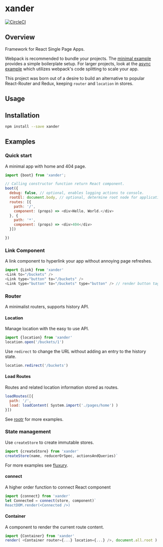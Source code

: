 # xander

[![CircleCI](https://circleci.com/gh/formula/xander.svg?style=svg)](https://circleci.com/gh/formula/xander)

## Overview

Framework for React Single Page Apps.

Webpack is recommended to bundle your projects. The [minimal example](./examples/minimal) provides a simple boilerplate setup. For larger projects, look at the [async example](./examples/async) which utilizes webpack's code splitting to scale your app.

This project was born out of a desire to build 
an alternative to popular React-Router and Redux,
keeping `router` and `location` in stores.

## Usage

## Installation

```sh
npm install --save xander
```
## Examples
### Quick start

A minimal app with home and 404 page.

```js
import {boot} from 'xander';

// Calling constructor function return React component.
boot({
  debug: false, // optional, enables logging actions to console.
  rootEl: document.body, // optional, determine root node for application.
  routes: [{
    path: '/',
    component: (props) => <div>Hello, World.</div> 
  }, {
    path: '*',
    component: (props) => <div>404</div>
  }])

})
```

### Link Component

A link component to hyperlink your app without annoying page refreshes.

```js
import {Link} from 'xander'
<Link to="/buckets" />
<Link type="button" to="/buckets" />
<Link type="button" to="/buckets" type="button" /> // render button tag instead of a
```

### Router

A minimalist routers, supports history API.

#### Location

Manage location with the easy to use API.

```js
import {location} from 'xander'
location.open('/buckets/1')
```
Use `redirect` to change the URL without adding an entry to the history state.
```js
location.redirect('/buckets')
```

#### Load Routes 

Routes and related location information stored as routes.

```js
loadRoutes([{
  path: '/',
  load: loadContent( System.import('./pages/home') )
}])
```


See [rootr](https://github.com/formula/rootr) for more examples.

### State management

Use `createStore` to create immutable stores.

```js
import {createStore} from 'xander'
createStore(name, reducerOrSpec, actionsAndQueries)`
```

For more examples see [fluxury](https://github.com/formula/fluxury).

#### connect ####

A higher order function to connect React component

```js
import {connect} from 'xander'
let Connected = connect(store, component)`
ReactDOM.render(<Connected />)
```

#### Container ####

A component to render the current route content.

```js
import {Container} from 'xander'
render( <Container router={...} location={...} />, document.all.root )
```

